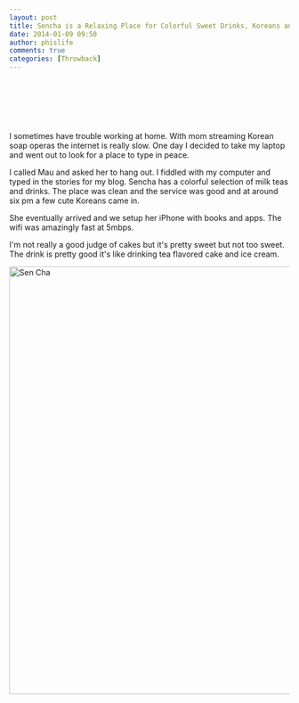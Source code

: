 ```yaml
---
layout: post
title: Sencha is a Relaxing Place for Colorful Sweet Drinks, Koreans and Fast Internet
date: 2014-01-09 09:50
author: phislife
comments: true
categories: [Throwback]
---
```

&nbsp;

&nbsp;

&nbsp;

I sometimes have trouble working at home. With mom streaming Korean soap operas the internet is really slow. One day I decided to take my laptop and went out to look for a place to type in peace.

I called Mau and asked her to hang out. I fiddled with my computer and typed in the stories for my blog. Sencha has a colorful selection of milk teas and drinks. The place was clean and the service was good and at around six pm a few cute Koreans came in.

She eventually arrived and we setup her iPhone with books and apps. The wifi was amazingly fast at 5mbps.

I'm not really a good judge of cakes but it's pretty sweet but not too sweet. The drink is pretty good it's like drinking tea flavored cake and ice cream.

<a href="http://philippineislandliving.com/sencha-is-a-relaxing-place-for-colorful-sweet-drinks-koreans-and-fast-internet/sen-cha-snack_20130729_184055/" rel="attachment wp-att-1326"><img class="alignleft size-large wp-image-1326" alt="Sen Cha" src="http://philippineislandliving.com/wp-content/uploads/2014/01/Sen-Cha-Snack_20130729_184055-1024x768.jpg" width="1024" height="768" /></a>
